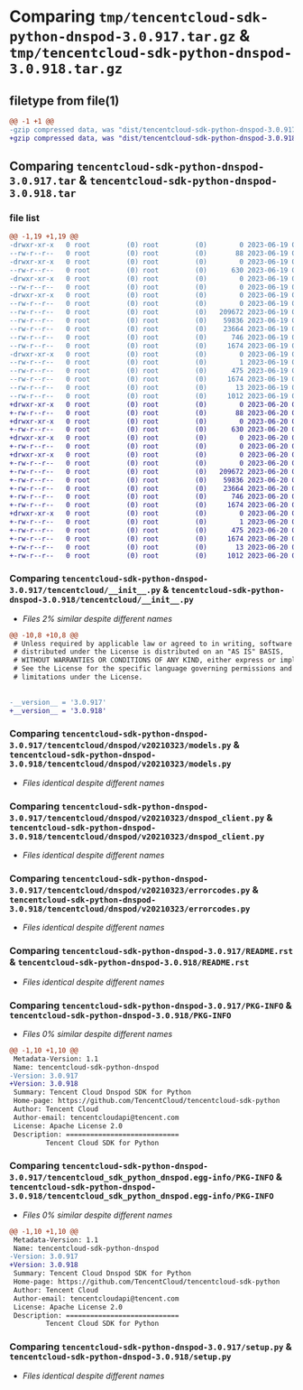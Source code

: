 # Comparing `tmp/tencentcloud-sdk-python-dnspod-3.0.917.tar.gz` & `tmp/tencentcloud-sdk-python-dnspod-3.0.918.tar.gz`

## filetype from file(1)

```diff
@@ -1 +1 @@
-gzip compressed data, was "dist/tencentcloud-sdk-python-dnspod-3.0.917.tar", last modified: Mon Jun 19 00:23:57 2023, max compression
+gzip compressed data, was "dist/tencentcloud-sdk-python-dnspod-3.0.918.tar", last modified: Tue Jun 20 02:39:14 2023, max compression
```

## Comparing `tencentcloud-sdk-python-dnspod-3.0.917.tar` & `tencentcloud-sdk-python-dnspod-3.0.918.tar`

### file list

```diff
@@ -1,19 +1,19 @@
-drwxr-xr-x   0 root         (0) root         (0)        0 2023-06-19 00:23:57.000000 tencentcloud-sdk-python-dnspod-3.0.917/
--rw-r--r--   0 root         (0) root         (0)       88 2023-06-19 00:23:57.000000 tencentcloud-sdk-python-dnspod-3.0.917/setup.cfg
-drwxr-xr-x   0 root         (0) root         (0)        0 2023-06-19 00:23:57.000000 tencentcloud-sdk-python-dnspod-3.0.917/tencentcloud/
--rw-r--r--   0 root         (0) root         (0)      630 2023-06-19 00:23:57.000000 tencentcloud-sdk-python-dnspod-3.0.917/tencentcloud/__init__.py
-drwxr-xr-x   0 root         (0) root         (0)        0 2023-06-19 00:23:57.000000 tencentcloud-sdk-python-dnspod-3.0.917/tencentcloud/dnspod/
--rw-r--r--   0 root         (0) root         (0)        0 2023-06-19 00:23:57.000000 tencentcloud-sdk-python-dnspod-3.0.917/tencentcloud/dnspod/__init__.py
-drwxr-xr-x   0 root         (0) root         (0)        0 2023-06-19 00:23:57.000000 tencentcloud-sdk-python-dnspod-3.0.917/tencentcloud/dnspod/v20210323/
--rw-r--r--   0 root         (0) root         (0)        0 2023-06-19 00:23:57.000000 tencentcloud-sdk-python-dnspod-3.0.917/tencentcloud/dnspod/v20210323/__init__.py
--rw-r--r--   0 root         (0) root         (0)   209672 2023-06-19 00:23:57.000000 tencentcloud-sdk-python-dnspod-3.0.917/tencentcloud/dnspod/v20210323/models.py
--rw-r--r--   0 root         (0) root         (0)    59836 2023-06-19 00:23:57.000000 tencentcloud-sdk-python-dnspod-3.0.917/tencentcloud/dnspod/v20210323/dnspod_client.py
--rw-r--r--   0 root         (0) root         (0)    23664 2023-06-19 00:23:57.000000 tencentcloud-sdk-python-dnspod-3.0.917/tencentcloud/dnspod/v20210323/errorcodes.py
--rw-r--r--   0 root         (0) root         (0)      746 2023-06-19 00:23:57.000000 tencentcloud-sdk-python-dnspod-3.0.917/README.rst
--rw-r--r--   0 root         (0) root         (0)     1674 2023-06-19 00:23:57.000000 tencentcloud-sdk-python-dnspod-3.0.917/PKG-INFO
-drwxr-xr-x   0 root         (0) root         (0)        0 2023-06-19 00:23:57.000000 tencentcloud-sdk-python-dnspod-3.0.917/tencentcloud_sdk_python_dnspod.egg-info/
--rw-r--r--   0 root         (0) root         (0)        1 2023-06-19 00:23:57.000000 tencentcloud-sdk-python-dnspod-3.0.917/tencentcloud_sdk_python_dnspod.egg-info/dependency_links.txt
--rw-r--r--   0 root         (0) root         (0)      475 2023-06-19 00:23:57.000000 tencentcloud-sdk-python-dnspod-3.0.917/tencentcloud_sdk_python_dnspod.egg-info/SOURCES.txt
--rw-r--r--   0 root         (0) root         (0)     1674 2023-06-19 00:23:57.000000 tencentcloud-sdk-python-dnspod-3.0.917/tencentcloud_sdk_python_dnspod.egg-info/PKG-INFO
--rw-r--r--   0 root         (0) root         (0)       13 2023-06-19 00:23:57.000000 tencentcloud-sdk-python-dnspod-3.0.917/tencentcloud_sdk_python_dnspod.egg-info/top_level.txt
--rw-r--r--   0 root         (0) root         (0)     1012 2023-06-19 00:23:57.000000 tencentcloud-sdk-python-dnspod-3.0.917/setup.py
+drwxr-xr-x   0 root         (0) root         (0)        0 2023-06-20 02:39:14.000000 tencentcloud-sdk-python-dnspod-3.0.918/
+-rw-r--r--   0 root         (0) root         (0)       88 2023-06-20 02:39:14.000000 tencentcloud-sdk-python-dnspod-3.0.918/setup.cfg
+drwxr-xr-x   0 root         (0) root         (0)        0 2023-06-20 02:39:14.000000 tencentcloud-sdk-python-dnspod-3.0.918/tencentcloud/
+-rw-r--r--   0 root         (0) root         (0)      630 2023-06-20 02:39:13.000000 tencentcloud-sdk-python-dnspod-3.0.918/tencentcloud/__init__.py
+drwxr-xr-x   0 root         (0) root         (0)        0 2023-06-20 02:39:14.000000 tencentcloud-sdk-python-dnspod-3.0.918/tencentcloud/dnspod/
+-rw-r--r--   0 root         (0) root         (0)        0 2023-06-20 02:39:13.000000 tencentcloud-sdk-python-dnspod-3.0.918/tencentcloud/dnspod/__init__.py
+drwxr-xr-x   0 root         (0) root         (0)        0 2023-06-20 02:39:14.000000 tencentcloud-sdk-python-dnspod-3.0.918/tencentcloud/dnspod/v20210323/
+-rw-r--r--   0 root         (0) root         (0)        0 2023-06-20 02:39:13.000000 tencentcloud-sdk-python-dnspod-3.0.918/tencentcloud/dnspod/v20210323/__init__.py
+-rw-r--r--   0 root         (0) root         (0)   209672 2023-06-20 02:39:13.000000 tencentcloud-sdk-python-dnspod-3.0.918/tencentcloud/dnspod/v20210323/models.py
+-rw-r--r--   0 root         (0) root         (0)    59836 2023-06-20 02:39:13.000000 tencentcloud-sdk-python-dnspod-3.0.918/tencentcloud/dnspod/v20210323/dnspod_client.py
+-rw-r--r--   0 root         (0) root         (0)    23664 2023-06-20 02:39:13.000000 tencentcloud-sdk-python-dnspod-3.0.918/tencentcloud/dnspod/v20210323/errorcodes.py
+-rw-r--r--   0 root         (0) root         (0)      746 2023-06-20 02:39:13.000000 tencentcloud-sdk-python-dnspod-3.0.918/README.rst
+-rw-r--r--   0 root         (0) root         (0)     1674 2023-06-20 02:39:14.000000 tencentcloud-sdk-python-dnspod-3.0.918/PKG-INFO
+drwxr-xr-x   0 root         (0) root         (0)        0 2023-06-20 02:39:14.000000 tencentcloud-sdk-python-dnspod-3.0.918/tencentcloud_sdk_python_dnspod.egg-info/
+-rw-r--r--   0 root         (0) root         (0)        1 2023-06-20 02:39:14.000000 tencentcloud-sdk-python-dnspod-3.0.918/tencentcloud_sdk_python_dnspod.egg-info/dependency_links.txt
+-rw-r--r--   0 root         (0) root         (0)      475 2023-06-20 02:39:14.000000 tencentcloud-sdk-python-dnspod-3.0.918/tencentcloud_sdk_python_dnspod.egg-info/SOURCES.txt
+-rw-r--r--   0 root         (0) root         (0)     1674 2023-06-20 02:39:14.000000 tencentcloud-sdk-python-dnspod-3.0.918/tencentcloud_sdk_python_dnspod.egg-info/PKG-INFO
+-rw-r--r--   0 root         (0) root         (0)       13 2023-06-20 02:39:14.000000 tencentcloud-sdk-python-dnspod-3.0.918/tencentcloud_sdk_python_dnspod.egg-info/top_level.txt
+-rw-r--r--   0 root         (0) root         (0)     1012 2023-06-20 02:39:13.000000 tencentcloud-sdk-python-dnspod-3.0.918/setup.py
```

### Comparing `tencentcloud-sdk-python-dnspod-3.0.917/tencentcloud/__init__.py` & `tencentcloud-sdk-python-dnspod-3.0.918/tencentcloud/__init__.py`

 * *Files 2% similar despite different names*

```diff
@@ -10,8 +10,8 @@
 # Unless required by applicable law or agreed to in writing, software
 # distributed under the License is distributed on an "AS IS" BASIS,
 # WITHOUT WARRANTIES OR CONDITIONS OF ANY KIND, either express or implied.
 # See the License for the specific language governing permissions and
 # limitations under the License.
 
 
-__version__ = '3.0.917'
+__version__ = '3.0.918'
```

### Comparing `tencentcloud-sdk-python-dnspod-3.0.917/tencentcloud/dnspod/v20210323/models.py` & `tencentcloud-sdk-python-dnspod-3.0.918/tencentcloud/dnspod/v20210323/models.py`

 * *Files identical despite different names*

### Comparing `tencentcloud-sdk-python-dnspod-3.0.917/tencentcloud/dnspod/v20210323/dnspod_client.py` & `tencentcloud-sdk-python-dnspod-3.0.918/tencentcloud/dnspod/v20210323/dnspod_client.py`

 * *Files identical despite different names*

### Comparing `tencentcloud-sdk-python-dnspod-3.0.917/tencentcloud/dnspod/v20210323/errorcodes.py` & `tencentcloud-sdk-python-dnspod-3.0.918/tencentcloud/dnspod/v20210323/errorcodes.py`

 * *Files identical despite different names*

### Comparing `tencentcloud-sdk-python-dnspod-3.0.917/README.rst` & `tencentcloud-sdk-python-dnspod-3.0.918/README.rst`

 * *Files identical despite different names*

### Comparing `tencentcloud-sdk-python-dnspod-3.0.917/PKG-INFO` & `tencentcloud-sdk-python-dnspod-3.0.918/PKG-INFO`

 * *Files 0% similar despite different names*

```diff
@@ -1,10 +1,10 @@
 Metadata-Version: 1.1
 Name: tencentcloud-sdk-python-dnspod
-Version: 3.0.917
+Version: 3.0.918
 Summary: Tencent Cloud Dnspod SDK for Python
 Home-page: https://github.com/TencentCloud/tencentcloud-sdk-python
 Author: Tencent Cloud
 Author-email: tencentcloudapi@tencent.com
 License: Apache License 2.0
 Description: ============================
         Tencent Cloud SDK for Python
```

### Comparing `tencentcloud-sdk-python-dnspod-3.0.917/tencentcloud_sdk_python_dnspod.egg-info/PKG-INFO` & `tencentcloud-sdk-python-dnspod-3.0.918/tencentcloud_sdk_python_dnspod.egg-info/PKG-INFO`

 * *Files 0% similar despite different names*

```diff
@@ -1,10 +1,10 @@
 Metadata-Version: 1.1
 Name: tencentcloud-sdk-python-dnspod
-Version: 3.0.917
+Version: 3.0.918
 Summary: Tencent Cloud Dnspod SDK for Python
 Home-page: https://github.com/TencentCloud/tencentcloud-sdk-python
 Author: Tencent Cloud
 Author-email: tencentcloudapi@tencent.com
 License: Apache License 2.0
 Description: ============================
         Tencent Cloud SDK for Python
```

### Comparing `tencentcloud-sdk-python-dnspod-3.0.917/setup.py` & `tencentcloud-sdk-python-dnspod-3.0.918/setup.py`

 * *Files identical despite different names*

